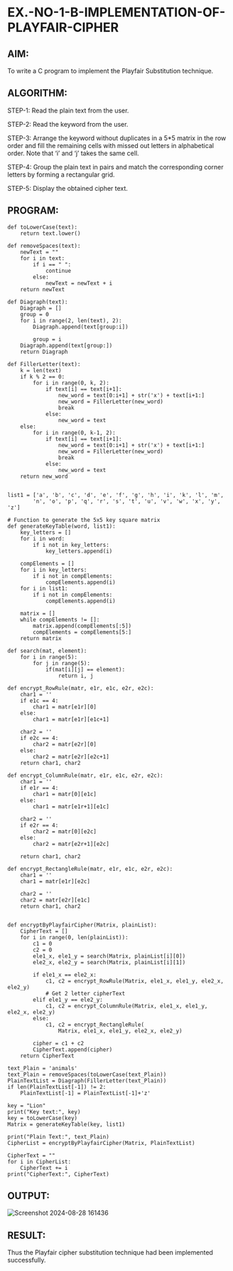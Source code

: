 # EX.-NO-1-B-IMPLEMENTATION-OF-PLAYFAIR-CIPHER

## AIM:
  To write a C program to implement the Playfair Substitution technique.
  
## ALGORITHM:

STEP-1: Read the plain text from the user.

STEP-2: Read the keyword from the user.

STEP-3: Arrange the keyword without duplicates in a 5*5 matrix in the row order and fill the remaining cells with missed out letters in alphabetical order. Note that ‘i’ and ‘j’ takes the same cell.

STEP-4: Group the plain text in pairs and match the corresponding corner letters by forming a rectangular grid.

STEP-5: Display the obtained cipher text.

## PROGRAM:
```
def toLowerCase(text):
	return text.lower()

def removeSpaces(text):
	newText = ""
	for i in text:
		if i == " ":
			continue
		else:
			newText = newText + i
	return newText

def Diagraph(text):
	Diagraph = []
	group = 0
	for i in range(2, len(text), 2):
		Diagraph.append(text[group:i])

		group = i
	Diagraph.append(text[group:])
	return Diagraph

def FillerLetter(text):
	k = len(text)
	if k % 2 == 0:
		for i in range(0, k, 2):
			if text[i] == text[i+1]:
				new_word = text[0:i+1] + str('x') + text[i+1:]
				new_word = FillerLetter(new_word)
				break
			else:
				new_word = text
	else:
		for i in range(0, k-1, 2):
			if text[i] == text[i+1]:
				new_word = text[0:i+1] + str('x') + text[i+1:]
				new_word = FillerLetter(new_word)
				break
			else:
				new_word = text
	return new_word


list1 = ['a', 'b', 'c', 'd', 'e', 'f', 'g', 'h', 'i', 'k', 'l', 'm',
		'n', 'o', 'p', 'q', 'r', 's', 't', 'u', 'v', 'w', 'x', 'y', 'z']

# Function to generate the 5x5 key square matrix
def generateKeyTable(word, list1):
	key_letters = []
	for i in word:
		if i not in key_letters:
			key_letters.append(i)

	compElements = []
	for i in key_letters:
		if i not in compElements:
			compElements.append(i)
	for i in list1:
		if i not in compElements:
			compElements.append(i)

	matrix = []
	while compElements != []:
		matrix.append(compElements[:5])
		compElements = compElements[5:]
	return matrix

def search(mat, element):
	for i in range(5):
		for j in range(5):
			if(mat[i][j] == element):
				return i, j

def encrypt_RowRule(matr, e1r, e1c, e2r, e2c):
	char1 = ''
	if e1c == 4:
		char1 = matr[e1r][0]
	else:
		char1 = matr[e1r][e1c+1]

	char2 = ''
	if e2c == 4:
		char2 = matr[e2r][0]
	else:
		char2 = matr[e2r][e2c+1]
	return char1, char2

def encrypt_ColumnRule(matr, e1r, e1c, e2r, e2c):
	char1 = ''
	if e1r == 4:
		char1 = matr[0][e1c]
	else:
		char1 = matr[e1r+1][e1c]

	char2 = ''
	if e2r == 4:
		char2 = matr[0][e2c]
	else:
		char2 = matr[e2r+1][e2c]

	return char1, char2

def encrypt_RectangleRule(matr, e1r, e1c, e2r, e2c):
	char1 = ''
	char1 = matr[e1r][e2c]

	char2 = ''
	char2 = matr[e2r][e1c]
	return char1, char2


def encryptByPlayfairCipher(Matrix, plainList):
	CipherText = []
	for i in range(0, len(plainList)):
		c1 = 0
		c2 = 0
		ele1_x, ele1_y = search(Matrix, plainList[i][0])
		ele2_x, ele2_y = search(Matrix, plainList[i][1])

		if ele1_x == ele2_x:
			c1, c2 = encrypt_RowRule(Matrix, ele1_x, ele1_y, ele2_x, ele2_y)
			# Get 2 letter cipherText
		elif ele1_y == ele2_y:
			c1, c2 = encrypt_ColumnRule(Matrix, ele1_x, ele1_y, ele2_x, ele2_y)
		else:
			c1, c2 = encrypt_RectangleRule(
				Matrix, ele1_x, ele1_y, ele2_x, ele2_y)

		cipher = c1 + c2
		CipherText.append(cipher)
	return CipherText

text_Plain = 'animals'
text_Plain = removeSpaces(toLowerCase(text_Plain))
PlainTextList = Diagraph(FillerLetter(text_Plain))
if len(PlainTextList[-1]) != 2:
	PlainTextList[-1] = PlainTextList[-1]+'z'

key = "Lion"
print("Key text:", key)
key = toLowerCase(key)
Matrix = generateKeyTable(key, list1)

print("Plain Text:", text_Plain)
CipherList = encryptByPlayfairCipher(Matrix, PlainTextList)

CipherText = ""
for i in CipherList:
	CipherText += i
print("CipherText:", CipherText)
```

## OUTPUT:
![Screenshot 2024-08-28 161436](https://github.com/user-attachments/assets/5794e51c-fa7a-4a1c-a9f6-e0f1ef1aea4f)

## RESULT:
  Thus the Playfair cipher substitution technique had been implemented successfully.
